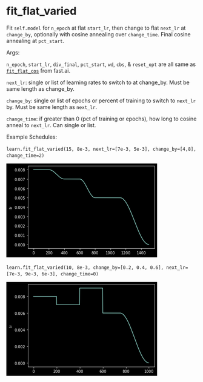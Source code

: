 # fit_flat_varied

Fit `self.model` for `n_epoch` at flat `start_lr`, then change to flat `next_lr` at `change_by`, optionally with cosine annealing over `change_time`. Final cosine annealing at `pct_start`.

Args:

`n_epoch`, `start_lr`, `div_final`, `pct_start`, `wd`, `cbs`, & `reset_opt` are all same as [`fit_flat_cos`](https://docs.fast.ai/callback.schedule.html#Learner.fit_flat_cos) from fast.ai.

`next_lr`: single or list of learning rates to switch to at change_by. Must be same length as change_by.

`change_by`: single or list of epochs or percent of training to switch to `next_lr `by. Must be same length as `next_lr`.

`change_time`: if greater than 0 (pct of training or epochs), how long to cosine anneal to `next_lr`. Can single or list. 



Example Schedules:

`learn.fit_flat_varied(15, 8e-3, next_lr=[7e-3, 5e-3], change_by=[4,8], change_time=2)`

![cosine_annealing](fit_flat_varied_1.png)



`learn.fit_flat_varied(10, 8e-3, change_by=[0.2, 0.4, 0.6], next_lr=[7e-3, 9e-3, 6e-3], change_time=0)`

![immediate change](fit_flat_varied_2.png)

